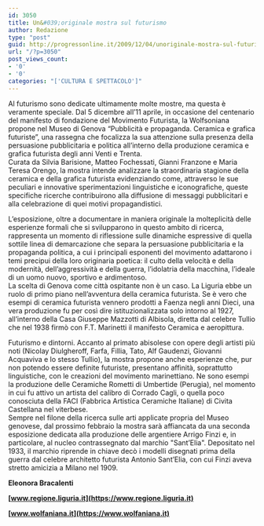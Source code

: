 ```yaml
---
id: 3050
title: Un&#039;originale mostra sul futurismo
author: Redazione
type: "post"
guid: http://progressonline.it/2009/12/04/unoriginale-mostra-sul-futurismo/
url: "/?p=3050"
post_views_count:
- '0'
- '0'
categories: "['CULTURA E SPETTACOLO']"
---
```


Al futurismo sono dedicate ultimamente molte mostre, ma questa è veramente speciale. Dal 5 dicembre all’11 aprile, in occasione del centenario del manifesto di fondazione del Movimento Futurista, la Wolfsoniana propone nel Museo di Genova “Pubblicità e propaganda. Ceramica e grafica futuriste”, una rassegna che focalizza la sua attenzione sulla presenza della persuasione pubblicitaria e politica all’interno della produzione ceramica e grafica futurista degli anni Venti e Trenta.  
Curata da Silvia Barisione, Matteo Fochessati, Gianni Franzone e Maria Teresa Orengo, la mostra intende analizzare la straordinaria stagione della ceramica e della grafica futurista evidenziando come, attraverso le sue peculiari e innovative sperimentazioni linguistiche e iconografiche, queste specifiche ricerche contribuirono alla diffusione di messaggi pubblicitari e alla celebrazione di quei motivi propagandistici.

L’esposizione, oltre a documentare in maniera originale la molteplicità delle esperienze formali che si svilupparono in questo ambito di ricerca, rappresenta un momento di riflessione sulle dinamiche espressive di quella sottile linea di demarcazione che separa la persuasione pubblicitaria e la propaganda politica, a cui i principali esponenti del movimento adattarono i temi precipui della loro originaria poetica: il culto della velocità e della modernità, dell’aggressività e della guerra, l’idolatria della macchina, l’ideale di un uomo nuovo, sportivo e ardimentoso.  
La scelta di Genova come città ospitante non è un caso. La Liguria ebbe un ruolo di primo piano nell’avventura della ceramica futurista. Se è vero che esempi di ceramica futurista vennero prodotti a Faenza negli anni Dieci, una vera produzione fu per così dire istituzionalizzata solo intorno al 1927, all’interno della Casa Giuseppe Mazzotti di Albisola, diretta dal celebre Tullio che nel 1938 firmò con F.T. Marinetti il manifesto Ceramica e aeropittura.

Futurismo e dintorni. Accanto al primato abisolese con opere degli artisti più noti (Nicolay Diulgheroff, Farfa, Fillia, Tato, Alf Gaudenzi, Giovanni Acquaviva e lo stesso Tullio), la mostra propone anche esperienze che, pur non potendo essere definite futuriste, presentano affinità, soprattutto linguistiche, con le creazioni del movimento marinettiano. Ne sono esempi la produzione delle Ceramiche Rometti di Umbertide (Perugia), nel momento in cui fu attivo un artista del calibro di Corrado Cagli, o quella poco conosciuta della FACI (Fabbrica Artistica Ceramiche Italiane) di Civita Castellana nel viterbese.   
Sempre nel filone della ricerca sulle arti applicate propria del Museo genovese, dal prossimo febbraio la mostra sarà affiancata da una seconda esposizione dedicata alla produzione delle argentiere Arrigo Finzi e, in particolare, al nucleo contrassegnato dal marchio "Sant’Elia". Depositato nel 1933, il marchio riprende in chiave decò i modelli disegnati prima della guerra dal celebre architetto futurista Antonio Sant’Elia, con cui Finzi aveva stretto amicizia a Milano nel 1909.

**Eleonora Bracalenti**

**[www.regione.liguria.it](https://www.regione.liguria.it)**

**[www.wolfaniana.it](https://www.wolfaniana.it)**
